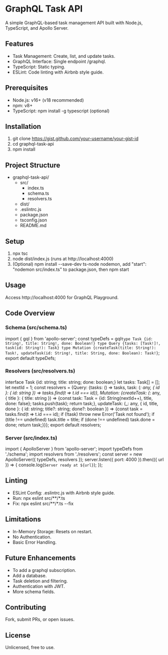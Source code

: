 # GraphQL Task API

A simple GraphQL-based task management API built with Node.js, TypeScript, and Apollo Server.

## Features
- Task Management: Create, list, and update tasks.
- GraphQL Interface: Single endpoint /graphql.
- TypeScript: Static typing.
- ESLint: Code linting with Airbnb style guide.

## Prerequisites
- Node.js: v16+ (v18 recommended)
- npm: v8+
- TypeScript: npm install -g typescript (optional)

## Installation
1. git clone https://gist.github.com/your-username/your-gist-id
2. cd graphql-task-api
3. npm install

## Project Structure
- graphql-task-api/
  - src/
    - index.ts
    - schema.ts
    - resolvers.ts
  - dist/
  - .eslintrc.js
  - package.json
  - tsconfig.json
  - README.md

## Setup
1. npx tsc
2. node dist/index.js (runs at http://localhost:4000)
3. (Optional) npm install --save-dev ts-node nodemon, add "start": "nodemon src/index.ts" to package.json, then npm start

## Usage
Access http://localhost:4000 for GraphQL Playground.

## Code Overview
### Schema (src/schema.ts)
import { gql } from 'apollo-server';
const typeDefs = gql`type Task {id: String!, title: String!, done: Boolean!} type Query {tasks: [Task!]!, task(id: String!): Task} type Mutation {createTask(title: String!): Task!, updateTask(id: String!, title: String, done: Boolean): Task!}`;
export default typeDefs;

### Resolvers (src/resolvers.ts)
interface Task {id: string; title: string; done: boolean;}
let tasks: Task[] = []; let nextId = 1;
const resolvers = {Query: {tasks: () => tasks, task: (_: any, { id }: { id: string }) => tasks.find(t => t.id === id)}, Mutation: {createTask: (_: any, { title }: { title: string }) => {const task: Task = {id: String(nextId++), title, done: false}; tasks.push(task); return task;}, updateTask: (_: any, { id, title, done }: { id: string; title?: string; done?: boolean }) => {const task = tasks.find(t => t.id === id); if (!task) throw new Error('Task not found'); if (title !== undefined) task.title = title; if (done !== undefined) task.done = done; return task;}}};
export default resolvers;

### Server (src/index.ts)
import { ApolloServer } from 'apollo-server'; import typeDefs from './schema'; import resolvers from './resolvers'; const server = new ApolloServer({ typeDefs, resolvers }); server.listen({ port: 4000 }).then(({ url }) => { console.log(`Server ready at ${url}`); });

## Linting
- ESLint Config: .eslintrc.js with Airbnb style guide.
- Run: npx eslint src/**/*.ts
- Fix: npx eslint src/**/*.ts --fix

## Limitations
- In-Memory Storage: Resets on restart.
- No Authentication.
- Basic Error Handling.

## Future Enhancements
- To add a graphql subscription.
- Add a database.
- Task deletion and filtering.
- Authentication with JWT.
- More schema fields.

## Contributing
Fork, submit PRs, or open issues.

## License
Unlicensed, free to use.
